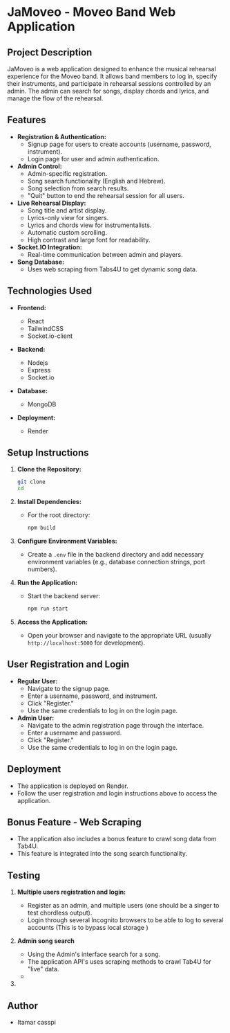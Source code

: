# JaMoveo - Moveo Band Web Application

## Project Description

JaMoveo is a web application designed to enhance the musical rehearsal experience for the Moveo band. It allows band members to log in, specify their instruments, and participate in rehearsal sessions controlled by an admin. The admin can search for songs, display chords and lyrics, and manage the flow of the rehearsal.

## Features

* **Registration & Authentication:**
  * Signup page for users to create accounts (username, password, instrument).
  * Login page for user and admin authentication.
* **Admin Control:**
  * Admin-specific registration.
  * Song search functionality (English and Hebrew).
  * Song selection from search results.
  * "Quit" button to end the rehearsal session for all users.
* **Live Rehearsal Display:**
  * Song title and artist display.
  * Lyrics-only view for singers.
  * Lyrics and chords view for instrumentalists.
  * Automatic custom scrolling.
  * High contrast and large font for readability.
* **Socket.IO Integration:**
  * Real-time communication between admin and players.
* **Song Database:**
  * Uses web scraping from Tabs4U to get dynamic song data.

## Technologies Used

* **Frontend:**
  * React
  * TailwindCSS
  * Socket.io-client
* **Backend:**
  * Nodejs
  * Express
  * Socket.io

* **Database:**
  * MongoDB
* **Deployment:**
  * Render

## Setup Instructions

1. **Clone the Repository:**

    ```bash
    git clone 
    cd 
    ```

2. **Install Dependencies:**

    * For the root directory:

        ```bash
        npm build
        ```

3. **Configure Environment Variables:**

    * Create a `.env` file in the backend directory and add necessary environment variables (e.g., database connection strings, port numbers).

4. **Run the Application:**

    * Start the backend server:

        ```bash
        npm run start
        ```

5. **Access the Application:**

    * Open your browser and navigate to the appropriate URL (usually `http://localhost:5000` for development).

## User Registration and Login

* **Regular User:**
  * Navigate to the signup page.
  * Enter a username, password, and instrument.
  * Click "Register."
  * Use the same credentials to log in on the login page.
* **Admin User:**
  * Navigate to the admin registration page through the interface.
  * Enter a username and password.
  * Click "Register."
  * Use the same credentials to log in on the login page.

## Deployment

* The application is deployed on Render.
* Follow the user registration and login instructions above to access the application.

## Bonus Feature - Web Scraping

* The application also includes a bonus feature to crawl song data from Tab4U.
* This feature is integrated into the song search functionality.

## Testing

1. **Multiple users registration and login:**

   * Register as an admin, and multiple users (one should be a singer to test chordless output).
   * Login through several Incognito browsers to be able to log to several accounts (This is to bypass local storage )

2. **Admin song search**
   * Using the Admin's interface search for a song.
   * The application API's uses scraping methods to crawl Tab4U for "live" data.
   * 
3. 
  
## Author

* Itamar casspi
